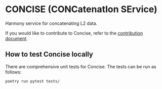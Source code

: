 # CONCISE (CONCatenatIon SErvice)

Harmony service for concatenating L2 data.

If you would like to contribute to Concise, refer to the [contribution document](CONTRIBUTING.md).

## How to test Concise locally

There are comprehensive unit tests for Concise. The tests can be run as follows:

```shell script
poetry run pytest tests/
```
